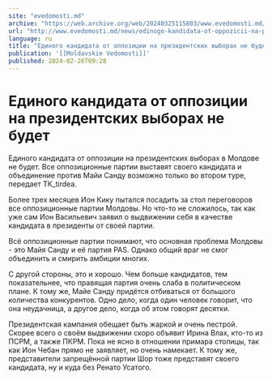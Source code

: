 ```yaml
---
site: "evedomosti.md"
archive: "https://web.archive.org/web/20240325115803/www.evedomosti.md/news/edinogo-kandidata-ot-oppozicii-na-prezidentskih-vyborah-v-mo"
url: "http://www.evedomosti.md/news/edinogo-kandidata-ot-oppozicii-na-prezidentskih-vyborah-v-mo"
language: ru
title: "Единого кандидата от оппозиции на президентских выборах не будет"
publication: '[[Moldavskie Vedomosti]]'
published: 2024-02-26T09:28
---
```


# Единого кандидата от оппозиции на президентских выборах не будет

Единого кандидата от оппозиции на президентских выборах в Молдове не будет. Все оппозиционные партии выставят своего кандидата и объединение против Майи Санду возможно только во втором туре, передает ТК_tirdea.

Более трех месяцев Ион Кику пытался посадить за стол переговоров все оппозиционные партии Молдовы. Но что-то не сложилось, так как уже сам Ион Васильевич заявил о выдвижении себя в качестве кандидата в президенты от своей партии.

Всё оппозиционные партии понимают, что основная проблема Молдовы - это Майя Санду и её партия PAS. Однако общий враг не смог объединить и смирить амбиции многих.

С другой стороны, это и хорошо. Чем больше кандидатов, тем показательнее, что правящая партия очень слаба в политическом плане. К тому же, Майе Санду придётся отбиваться от большого количества конкурентов. Одно дело, когда один человек говорит, что она неудачница, а другое дело, когда об этом говорят десятки.

Президентская кампания обещает быть жаркой и очень пестрой. Скорее всего о своём выдвижении скоро объявит Ирина Влах, кто-то из ПСРМ, а также ПКРМ. Пока не ясно в отношении примара столицы, так как Ион Чебан прямо не заявляет, но очень намекает. К тому же, представители запрещённой партии Шор тоже представят своего кандидата, ну и куда без Ренато Усатого.